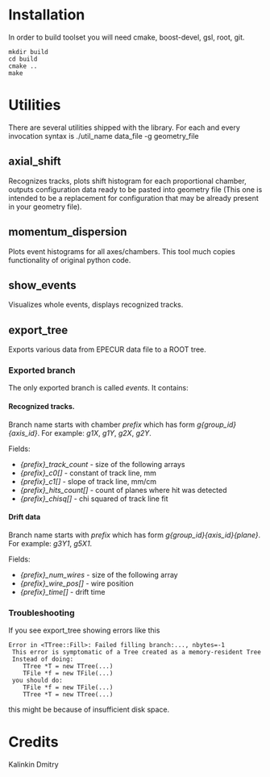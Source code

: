 Installation
============

In order to build toolset you will need cmake, boost-devel, gsl, root, git.

    mkdir build
    cd build
    cmake ..
    make


Utilities
=========

There are several utilities shipped with the library. For each and every invocation syntax is ./util_name data_file -g geometry_file

axial_shift
-----------

Recognizes tracks, plots shift histogram for each proportional chamber, outputs configuration data ready to be pasted into geometry file (This one is intended to be a replacement for configuration that may be already present in your geometry file).

momentum_dispersion
-------------------

Plots event histograms for all axes/chambers. This tool much copies functionality of original python code.

show_events
-----------

Visualizes whole events, displays recognized tracks.

export_tree
-----------

Exports various data from EPECUR data file to a ROOT tree.

### Exported branch

The only exported branch is called *events*. It contains:

#### Recognized tracks.

Branch name starts with chamber *prefix* which has form *g{group_id}{axis_id}*. For example: *g1X*, *g1Y*, *g2X*, *g2Y*.

Fields:

* *{prefix}\_track\_count* - size of the following arrays
* *{prefix}\_c0[]* - constant of track line, mm
* *{prefix}\_c1[]* - slope of track line, mm/cm
* *{prefix}\_hits\_count[]* - count of planes where hit was detected
* *{prefix}\_chisq[]* - chi squared of track line fit

#### Drift data

Branch name starts with *prefix* which has form *g{group_id}{axis_id}{plane}*. For example: *g3Y1*, *g5X1*.

Fields:

* *{prefix}\_num_wires* - size of the following array
* *{prefix}\_wire_pos[]* - wire position
* *{prefix}\_time[]* - drift time

### Troubleshooting

If you see export_tree showing errors like this

    Error in <TTree::Fill>: Failed filling branch:..., nbytes=-1
     This error is symptomatic of a Tree created as a memory-resident Tree
     Instead of doing:
        TTree *T = new TTree(...)
        TFile *f = new TFile(...)
     you should do:
        TFile *f = new TFile(...)
        TTree *T = new TTree(...)

this might be because of insufficient disk space.

Credits
=======

Kalinkin Dmitry
